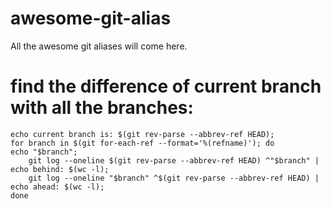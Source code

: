 # awesome-git-alias
All the awesome git aliases will come here.

# find the difference of current branch with all the branches:

    echo current branch is: $(git rev-parse --abbrev-ref HEAD); 
    for branch in $(git for-each-ref --format='%(refname)'); do 
    echo "$branch"; 
    	git log --oneline $(git rev-parse --abbrev-ref HEAD) ^"$branch" | echo behind: $(wc -l); 
    	git log --oneline "$branch" ^$(git rev-parse --abbrev-ref HEAD) | echo ahead: $(wc -l);  
    done
